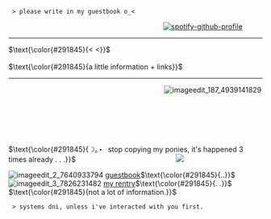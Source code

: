 ```descom
 > please write in my guestbook o_<
```

⠀⠀⠀ ⠀⠀⠀⠀⠀⠀⠀⠀⠀ ⠀⠀⠀ ⠀⠀⠀⠀⠀⠀⠀⠀⠀ 
⠀⠀⠀⠀ [![spotify-github-profile](https://spotify-github-profile.vercel.app/api/view?uid=rcz1t3kpewneahhisy6hhxu1j&cover_image=true&theme=novatorem&show_offline=false&background_color=61526f&interchange=false&bar_color=8f51cd&bar_color_cover=false)](https://github.com/kittinan/spotify-github-profile)
____
 $\text{\color{#291845}{< <}}$⠀⠀⠀⠀⠀⠀⠀⠀⠀ ⠀⠀⠀⠀⠀⠀⠀⠀⠀ ⠀⠀⠀⠀⠀⠀⠀⠀⠀ ⠀⠀⠀⠀⠀⠀⠀⠀⠀ ⠀⠀⠀⠀⠀⠀⠀⠀⠀ ⠀⠀⠀⠀⠀⠀⠀⠀⠀ ⠀⠀⠀⠀⠀⠀⠀⠀⠀ ⠀⠀⠀⠀⠀⠀ $\text{\color{#291845}{a little information + links}}$
____


⠀⠀⠀⠀⠀⠀⠀⠀⠀⠀⠀⠀⠀⠀ ⠀⠀⠀⠀⠀⠀⠀⠀⠀ ⠀⠀⠀⠀⠀⠀ ![imageedit_187_4939141829](https://github.com/tribetwelve/tribetwelve/assets/132171598/e19f5785-6572-40de-abde-9ce87e64e5ac)

⠀⠀⠀⠀⠀⠀⠀⠀⠀⠀⠀⠀⠀⠀⠀⠀⠀⠀⠀⠀⠀⠀⠀⠀⠀⠀⠀⠀⠀⠀⠀⠀⠀⠀⠀⠀⠀⠀⠀⠀⠀⠀⠀⠀⠀⠀⠀⠀⠀⠀⠀⠀⠀⠀⠀⠀⠀⠀⠀⠀⠀⠀⠀⠀⠀⠀⠀⠀⠀⠀⠀⠀⠀⠀⠀⠀⠀⠀⠀⠀⠀⠀⠀⠀⠀⠀⠀⠀⠀⠀⠀⠀⠀⠀⠀⠀⠀⠀⠀⠀⠀⠀⠀⠀⠀⠀⠀⠀⠀⠀⠀⠀⠀⠀⠀⠀⠀⠀⠀⠀⠀⠀⠀⠀⠀⠀⠀⠀⠀⠀⠀⠀⠀⠀⠀⠀⠀⠀⠀⠀⠀⠀⠀⠀⠀⠀⠀⠀⠀⠀⠀⠀⠀⠀⠀⠀⠀⠀⠀⠀⠀⠀⠀⠀⠀⠀⠀⠀⠀⠀⠀⠀⠀⠀⠀⠀⠀⠀⠀⠀⠀⠀⠀⠀⠀⠀⠀⠀⠀⠀⠀⠀⠀⠀⠀⠀⠀⠀⠀⠀⠀⠀⠀⠀⠀⠀⠀⠀⠀⠀⠀⠀⠀⠀⠀⠀⠀⠀⠀⠀⠀⠀⠀⠀⠀⠀⠀⠀⠀⠀⠀⠀⠀⠀⠀ $\text{\color{#291845}{☽｡⋆⠀stop copying my ponies, it's happened 3 times already . . .}}$⠀ ⠀⠀⠀⠀⠀⠀⠀⠀⠀⠀⠀⠀⠀⠀⠀⠀⠀⠀![](https://64.media.tumblr.com/a8274ae0d5362a0eb19a89aecf3046b9/f651789587d2564c-a4/s75x75_c1/ac3b58a9d07320b5d3e1363afa2084c204c274cd.gifv)     ⠀

![imageedit_2_7640933794](https://github.com/scenemo/scenemo/assets/132171598/2ff06a70-2968-4a72-bd99-d9a93a7ae22c)
 [guestbook](https://sickeningboy.123guestbook.com/)$\text{\color{#291845}{..}}$ ![imageedit_3_7826231482](https://github.com/scenemo/scenemo/assets/132171598/ae18a32f-25a9-4c1a-ad21-ca721c7650c1)
[my rentry](https://rentry.co/jeff)$\text{\color{#291845}{. .}}$ $\text{\color{#291845}{not a lot of information.}}$


```descom
 > systems dni, unless i've interacted with you first.
```
